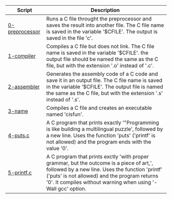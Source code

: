 |Script|Description|
|-|-|
|[0-preprocessor](0-preprocessor)|Runs a C file throught the preprocessor and saves the result into another file. The C file name is saved in the variable '$CFILE'. The output is saved in the file 'c'.|
|[1-compiler](1-compiler)|Compiles a C file but does not link. The C file name is saved in the variable '$CFILE'. the output file should be named the same as the C file, but with the extension '.o' instead of '.c'.|
|[2-assembler](2-assembler)|Generates the assembly code of a C code and save it in an output file. The C file name is saved in the variable '$CFILE'. The output file is named the same as the C file, but with the extension '.s' instead of '.s'.|
|[3-name](3-name)|Compiles a C file and creates an executable named 'cisfun'.|
|[4-puts.c](4-puts.c)|A C program that prints exactly '"Programming is like building a multilingual puzzle', followed by a new line. Uses the function 'puts' ('printf' is not allowed) and the program ends with the value '0'.|
|[5-printf.c](5-printf.c)|A C program that prints exctly 'with proper grammar, but the outcome is a piece of art,', followed by a new line. Uses the function 'printf' ('puts' is not allowed) and the program returns '0'. It compiles without warning when using '-Wall gcc' option.|
